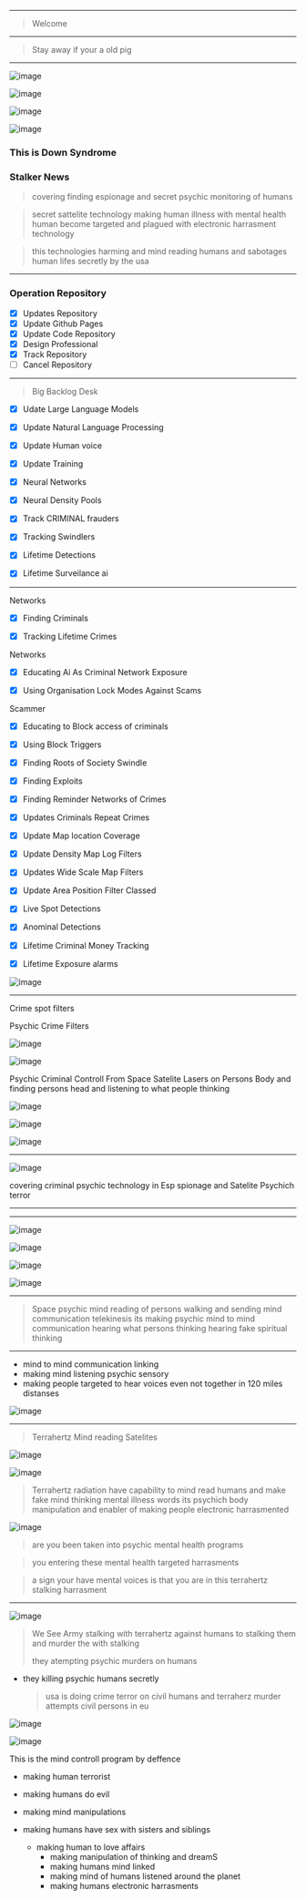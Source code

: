 
>
------------

> Welcome
>
 
-------------


>
> Stay away if your a old pig

-----------------


![image](https://github.com/user-attachments/assets/b8f49d67-b32b-4333-9288-ce0db1a05357)



![image](https://github.com/user-attachments/assets/75f808dc-8421-46ae-9b9f-5e876ec5d618)


![image](https://github.com/user-attachments/assets/7da01317-46e3-4f6a-afe2-aba5ffb05dd4)



![image](https://github.com/user-attachments/assets/b3610d80-f5ee-430b-b861-19f41af26f95)




### This is Down Syndrome
### Stalker News


> covering finding espionage
and secret psychic monitoring
of humans 


> secret sattelite technology
> making human illness with mental health
> human become targeted and
plagued with electronic harrasment
technology


> this technologies harming
and mind reading humans
and sabotages human lifes secretly
by the usa 

--------------


### Operation Repository


- [x] Updates Repository
- [x] Update Github Pages
- [x] Update Code Repository
- [x] Design Professional
- [x] Track Repository
- [ ] Cancel Repository

------------

> Big Backlog Desk
> 

- [x] Udate Large
      Language Models
      
- [x] Update Natural Language Processing

- [x] Update Human voice
- [x] Update Training
 - [x]  Neural Networks
- [x] Neural Density Pools
- [x] Track CRIMINAL frauders
- [x] Tracking Swindlers
- [x] Lifetime Detections
- [x] Lifetime Surveilance ai




--------------

Networks
- [x] Finding Criminals
- [x] Tracking Lifetime Crimes


Networks
- [x] Educating Ai As
Criminal Network Exposure
- [x] Using Organisation
      Lock Modes Against Scams




Scammer
- [x] Educating to Block
access of criminals
- [x] Using Block Triggers
- [x] Finding Roots of Society Swindle
- [x] Finding Exploits
- [x] Finding Reminder Networks of Crimes
- [x] Updates Criminals Repeat Crimes
- [x] Update Map location Coverage
- [x] Update Density Map Log Filters
- [x] Updates Wide Scale Map Filters
- [x] Update Area Position Filter Classed
- [x] Live Spot Detections
- [x] Anominal Detections
- [x] Lifetime Criminal Money Tracking
- [x] Lifetime Exposure alarms



![image](https://github.com/user-attachments/assets/bfabf448-8c33-4f47-9da1-383c26a9afc6)





-------------- 

Crime spot filters


Psychic Crime Filters

 ![image](https://github.com/user-attachments/assets/b505f31c-2f61-4091-8127-6ee4ccfa581b)




![image](https://github.com/user-attachments/assets/f36876a5-13e1-4fae-be70-72a73780ed6a)



Psychic Criminal Controll From Space Satelite Lasers on Persons Body
and finding persons head and listening to what people thinking

![image](https://github.com/user-attachments/assets/1397d89c-2d67-4f94-8108-f3167fa3ccea)


![image](https://github.com/user-attachments/assets/541a2ed6-b377-44bf-a420-b589ed24507a)

![image](https://github.com/user-attachments/assets/a1f2e407-2a74-4449-a3a1-199e10646ff8)


-----------------

![image](https://github.com/user-attachments/assets/70431cdb-735e-4b96-a3b4-bf647ff2452a)

covering criminal psychic technology in Esp spionage and Satelite Psychich terror



-------------------

--------------------

![image](https://github.com/user-attachments/assets/163c00a3-0b8f-49b1-b54b-af8b68d3c0f1)




![image](https://github.com/user-attachments/assets/5ee60453-b93e-44b9-b94c-da493e3e89e7)




![image](https://github.com/user-attachments/assets/c2ce1b1e-7dcc-4777-9a54-a434a5c3016c)


![image](https://github.com/user-attachments/assets/b8509933-802e-439e-904b-8aa957169830)




-----------------


> Space psychic mind reading of
persons walking and sending
mind communication telekinesis
> its making psychic
mind to mind communication
> hearing what persons thinking
> hearing fake spiritual thinking


-------------

- mind to mind communication linking
- making mind listening psychic sensory
- making people targeted to hear voices even not together in 120 miles distanses

![image](https://github.com/user-attachments/assets/4979e7c4-90fa-4e11-9ca8-d1a9cf422160)


-----------------

> Terrahertz Mind reading Satelites

![image](https://github.com/user-attachments/assets/f0f7a129-f53e-424b-9a96-7221e353793a)

![image](https://github.com/user-attachments/assets/578cc984-18a8-427e-820f-1da65177800e)



> Terrahertz radiation have
capability to mind read humans and make fake mind thinking mental illness
words
> its psychich body manipulation
and enabler of making people
electronic harrasmented


![image](https://github.com/user-attachments/assets/7d4ddd60-c216-4239-8e5c-1d12a8f69e78)


> are you been taken into
psychic mental health programs

> you entering these mental health
targeted harrasments

> a sign your have mental voices
is that you are in this
terrahertz stalking harrasment


-----------------

![image](https://github.com/user-attachments/assets/ba0a0d55-32a3-4e13-98c4-c6f4c2602a09)


> We See Army stalking with terrahertz against humans
> to stalking them and murder the
with stalking
>
> they atempting
psychic murders on humans

- they killing psychic humans
  secretly

  > usa is doing crime terror on civil humans and terraherz murder attempts civil persons in eu

![image](https://github.com/user-attachments/assets/0214ccb4-5ee1-4ef4-9c78-4a396e72f3aa)



![image](https://github.com/user-attachments/assets/009ff374-ef72-4767-9434-7657335bb2b3)


This is the mind controll
program by deffence

- making human terrorist
- making humans do evil
- making mind manipulations
- making humans have sex with
  sisters and siblings

  - making human to love affairs
    - making manipulation of thinking and dreamS
    - making humans mind linked
    - making mind of humans listened around the planet
    - making humans electronic harrasments


